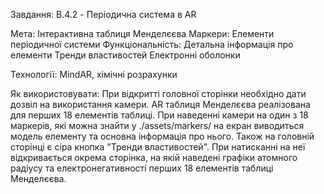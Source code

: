 Завдання:
B.4.2 - Періодична система в AR

Мета: Інтерактивна таблиця Менделєєва
Маркери: Елементи періодичної системи
Функціональність:
Детальна інформація про елементи
Тренди властивостей
Електронні оболонки

Технології: MindAR, хімічні розрахунки

Як використовувати:
При відкритті головної сторінки необхідно дати дозвіл на використання камери. AR таблиця Менделєєва реалізована для перших 18 елементів таблиці.
При наведенні камери на один з 18 маркерів, які можна знайти у ./assets/markers/ на екран виводиться модель елементу та основна інформація про нього. 
Також на головній сторінці є сіра кнопка "Тренди властивостей". При натисканні на неї відкривається окрема сторінка, на якій наведені графіки атомного радіусу та електронегативності перших 18 елементів таблиці Менделєєва.